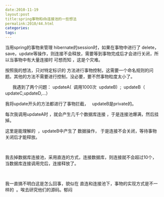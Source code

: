 ```yaml
---
date:2010-11-19
layout:post
title:spring事物和db连接池的一些想法
permalink:2010/44.html
categories:
tags:
---
```



<p>当用spring的事物来管理 hibernate的session时，如果在事物中进行了 delete，save，update等操作，则连接不会释放，需要等到事物完成后才会进行关闭，所以当事物中有大量连接时 可想而知 ，这是个灾难。</p> <p>按照我的想法，只对特定标识的 方法进行事物控制，这需要一个命名规则的问题。其他的方法不需要进行控制，没必要，要不然事物粒度太小了。</p> <p>&nbsp;&nbsp; &nbsp; &nbsp;我遇到了两个问题： updateA( &nbsp;调用1000次 &nbsp;updateB) &nbsp;; &nbsp;updateB（ updateC,updateD,...）</p> <p>我将update开头的方法都进行了事物拦截， &nbsp; updateB是private的。</p> <p>每次我调用updateA时 ，就会产生几千个数据库连接 ，于是连接池爆满，然后挂掉。</p> <p>这里是能理解的 &nbsp;，updateB中产生了 数据操作， 于是连接不会关闭，等待事物关闭后才能释放。</p> <p>&nbsp;</p> <p>我去掉数据库连接池，采用直连的方式，连接数据库，则连接就不会超过10个，当数据库连接调用完后，连接释放了。</p> <p>&nbsp;</p> <p>我一直搞不明白这是怎么回事，貌似在 直连和连接池下，事物的实现方式是不一样的 &nbsp;。唉去研究他们的源码。郁闷</p>